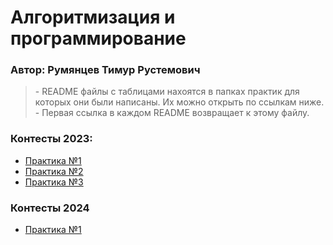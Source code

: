 # Алгоритмизация и программирование  
### Автор: Румянцев Тимур Рустемович  

> \- README файлы с таблицами нахоятся в папках практик для которых они были написаны. Их можно открыть по ссылкам ниже.  
> \- Первая ссылка в каждом README возвращает к этому файлу.

### Контесты 2023:
- [Практика №1](https://github.com/Teru3301/KFU/blob/main/Contests/Contest-2023-09-12/README.md)
- [Практика №2](https://github.com/Teru3301/KFU/blob/main/Contests/Contest-2023-09-19/README.md)
- [Практика №3](https://github.com/Teru3301/KFU/blob/main/Contests/Contest-2023-10-03/README.md)

### Контесты 2024
- [Практика №1](https://github.com/Teru3301/KFU/blob/main/Contests/Contest-2024-09-11) 

